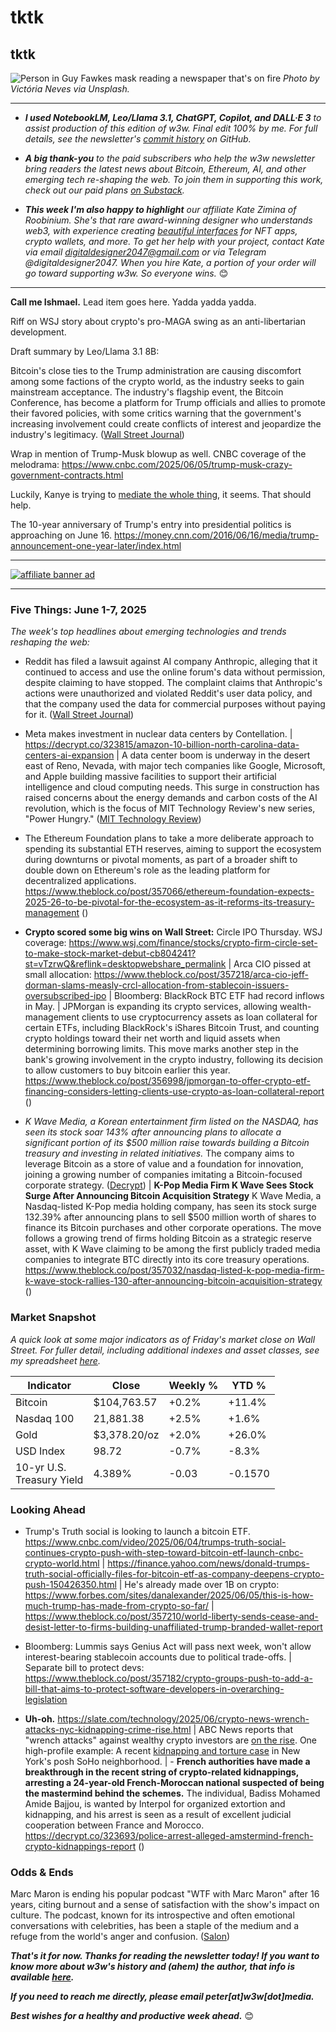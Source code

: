 # tktk
## tktk

![Person in Guy Fawkes mask reading a newspaper that's on fire](https://w3w.news/img/fawkes-neves-1920.jpg)
*Photo by Victória Neves via Unsplash.*

<hr>

- _**I used NotebookLM, Leo/Llama 3.1, ChatGPT, Copilot, and DALL·E 3** to assist production of this edition of w3w. Final edit 100% by me. For full details, see the newsletter's [commit history](https://github.com/peteramckay/w3wnewsletter/commits) on GitHub._ <!-- Edit listed AIs as needed before final publication. -->

- _**A big thank-you** to the paid subscribers who help the w3w newsletter bring readers the latest news about Bitcoin, Ethereum, AI, and other emerging tech re-shaping the web. To join them in supporting this work, check out our paid plans [on Substack](https://w3wnews.substack.com/subscribe)._

- _**This week I'm also happy to highlight** our affiliate Kate Zimina of Roobinium. She's that rare award-winning designer who understands web3, with experience creating [beautiful interfaces](https://dribbble.com/roobinium) for NFT apps, crypto wallets, and more. To get her help with your project, contact Kate via email digitaldesigner2047@gmail.com or via Telegram @digitaldesigner2047. When you hire Kate, a portion of your order will go toward supporting w3w. So everyone wins._ 😊

<hr>

**Call me Ishmael.** Lead item goes here. Yadda yadda yadda.

Riff on WSJ story about crypto's pro-MAGA swing as an anti-libertarian development.

Draft summary by Leo/Llama 3.1 8B:

Bitcoin's close ties to the Trump administration are causing discomfort among some factions of the crypto world, as the industry seeks to gain mainstream acceptance. The industry's flagship event, the Bitcoin Conference, has become a platform for Trump officials and allies to promote their favored policies, with some critics warning that the government's increasing involvement could create conflicts of interest and jeopardize the industry's legitimacy. ([Wall Street Journal](https://www.wsj.com/finance/currencies/bitcoin-goes-all-in-on-maga-shedding-its-antigovernment-slant-2f1bb3d0?st=p5MmW7&reflink=desktopwebshare_permalink))  

Wrap in mention of Trump-Musk blowup as well. CNBC coverage of the melodrama: https://www.cnbc.com/2025/06/05/trump-musk-crazy-government-contracts.html

Luckily, Kanye is trying to [mediate the whole thing](https://www.salon.com/2025/06/05/please-noooooo-ye-implores-trump-musk-to-reconcile/), it seems. That should help.

The 10-year anniversary of Trump's entry into presidential politics is approaching on June 16. https://money.cnn.com/2016/06/16/media/trump-announcement-one-year-later/index.html

 <hr>

 [![affiliate banner ad](https://w3w.news/img/affiliate-kz-letter.png)](
 https://dribbble.com/roobinium)

 <hr>

### Five Things: June 1-7, 2025

*The week's top headlines about emerging technologies and trends reshaping the web:*

- Reddit has filed a lawsuit against AI company Anthropic, alleging that it continued to access and use the online forum's data without permission, despite claiming to have stopped. The complaint claims that Anthropic's actions were unauthorized and violated Reddit's user data policy, and that the company used the data for commercial purposes without paying for it. ([Wall Street Journal](https://www.wsj.com/tech/ai/reddit-lawsuit-anthropic-ai-3b9624dd?st=YhJVhU&reflink=desktopwebshare_permalink)) <!-- Draft by Leo/Llama 3.1 8B -->

- Meta makes investment in nuclear data centers by Contellation. <!-- Link TK --> | https://decrypt.co/323815/amazon-10-billion-north-carolina-data-centers-ai-expansion | A data center boom is underway in the desert east of Reno, Nevada, with major tech companies like Google, Microsoft, and Apple building massive facilities to support their artificial intelligence and cloud computing needs. This surge in construction has raised concerns about the energy demands and carbon costs of the AI revolution, which is the focus of MIT Technology Review's new series, "Power Hungry." ([MIT Technology Review](https://www.technologyreview.com/2025/05/22/1117300/the-download-the-desert-data-center-boom-and-how-to-measure-earths-elevations/)) <!-- Draft by Leo/Llama 3.1 8B -->

- The Ethereum Foundation plans to take a more deliberate approach to spending its substantial ETH reserves, aiming to support the ecosystem during downturns or pivotal moments, as part of a broader shift to double down on Ethereum's role as the leading platform for decentralized applications. https://www.theblock.co/post/357066/ethereum-foundation-expects-2025-26-to-be-pivotal-for-the-ecosystem-as-it-reforms-its-treasury-management ([]())

- **Crypto scored some big wins on Wall Street:** Circle IPO Thursday. WSJ coverage: https://www.wsj.com/finance/stocks/crypto-firm-circle-set-to-make-stock-market-debut-cb804241?st=vTzrwQ&reflink=desktopwebshare_permalink | Arca CIO pissed at small allocation: https://www.theblock.co/post/357218/arca-cio-jeff-dorman-slams-measly-crcl-allocation-from-stablecoin-issuers-oversubscribed-ipo <!-- Other details: Following story covers wednesday night pricing - https://decrypt.co/323795/stablecoin-giant-circle-raises-1-billion-ipo-nyse-debut | Trading halt: https://decrypt.co/323854/usdc-issuer-circle-halted-nyse-debut-crcl-triples-ipo-price --> | Bloomberg: BlackRock BTC ETF had record inflows in May. <!-- Link TK --> | JPMorgan is expanding its crypto services, allowing wealth-management clients to use cryptocurrency assets as loan collateral for certain ETFs, including BlackRock's iShares Bitcoin Trust, and counting crypto holdings toward their net worth and liquid assets when determining borrowing limits. This move marks another step in the bank's growing involvement in the crypto industry, following its decision to allow customers to buy bitcoin earlier this year. https://www.theblock.co/post/356998/jpmorgan-to-offer-crypto-etf-financing-considers-letting-clients-use-crypto-as-loan-collateral-report ([]())

- *K Wave Media, a Korean entertainment firm listed on the NASDAQ, has seen its stock soar 143% after announcing plans to allocate a significant portion of its $500 million raise towards building a Bitcoin treasury and investing in related initiatives.* The company aims to leverage Bitcoin as a store of value and a foundation for innovation, joining a growing number of companies imitating a Bitcoin-focused corporate strategy. ([Decrypt](https://decrypt.co/323671/k-pop-firms-stock-soars-115-after-bitcoin-purchase-plans)) | **K-Pop Media Firm K Wave Sees Stock Surge After Announcing Bitcoin Acquisition Strategy** K Wave Media, a Nasdaq-listed K-Pop media holding company, has seen its stock surge 132.39% after announcing plans to sell $500 million worth of shares to finance its Bitcoin purchases and other corporate operations. The move follows a growing trend of firms holding Bitcoin as a strategic reserve asset, with K Wave claiming to be among the first publicly traded media companies to integrate BTC directly into its core treasury operations. https://www.theblock.co/post/357032/nasdaq-listed-k-pop-media-firm-k-wave-stock-rallies-130-after-announcing-bitcoin-acquisition-strategy ([]())

### Market Snapshot

<!-- Preliminary formatting, data in the table below for now. Update after Friday's close in NY... -->

*A quick look at some major indicators as of Friday's market close on Wall Street. For fuller detail, including additional indexes and asset classes, see my spreadsheet [here](https://docs.google.com/spreadsheets/d/11XuSerOv1DG7vFWAkwoXehOe4G4xDMm6LSNL7SAL4vA/edit?usp=sharing).*


<table>

  <thead>
    <tr>
      <th>Indicator</th>
      <th>Close</th>
      <th>Weekly %</th>
      <th>YTD %</th>
    </tr>
  </thead>

  <tbody>
   <tr>
     <td>Bitcoin</td>
     <td><!-- BTC weekly closing price -->$104,763.57</td>
     <td>+0.2%<!-- weekly % change --></td>
     <td>+11.4%<!-- YTD % change --></td>
   </tr>

   <tr>
     <td>Nasdaq 100</td>
     <td>21,881.38<!-- Nasdaq 100 weekly closing price --></td>
     <td>+2.5%<!-- weekly % change --></td>
     <td>+1.6%<!-- YTD % change --></td>
   </tr>

   <tr>
     <td>Gold</td>
     <td>$3,378.20/oz<!-- Gold weekly closing price --></td>
     <td>+2.0%<!-- weekly % change --></td>
     <td>+26.0%<!-- YTD % change --></td>
   </tr>

   <tr>
     <td>USD Index</td>
     <td>98.72<!-- USD Index weekly closing price --></td>
     <td>-0.7%<!-- weekly % change --></td>
     <td>-8.3%<!-- YTD % change --></td>
   </tr>

   <tr>
     <td>10-yr U.S.<br> Treasury Yield</td>
     <td>4.389%<!-- 10-year weekly closing yield --></td>
     <td>-0.03<!-- weekly change --></td>
     <td>-0.1570<!-- YTD change --></td>
   </tr>

</tbody>
</table>

### Looking Ahead

- Trump's Truth social is looking to launch a bitcoin ETF. https://www.cnbc.com/video/2025/06/04/trumps-truth-social-continues-crypto-push-with-step-toward-bitcoin-etf-launch-cnbc-crypto-world.html | https://finance.yahoo.com/news/donald-trumps-truth-social-officially-files-for-bitcoin-etf-as-company-deepens-crypto-push-150426350.html | He's already made over 1B on crypto: https://www.forbes.com/sites/danalexander/2025/06/05/this-is-how-much-trump-has-made-from-crypto-so-far/ | https://www.theblock.co/post/357210/world-liberty-sends-cease-and-desist-letter-to-firms-building-unaffiliated-trump-branded-wallet-report

- Bloomberg: Lummis says Genius Act will pass next week, won't allow interest-bearing stablecoin accounts due to political trade-offs. <!-- Link TK --> | Separate bill to protect devs: https://www.theblock.co/post/357182/crypto-groups-push-to-add-a-bill-that-aims-to-protect-software-developers-in-overarching-legislation

- **Uh-oh.** https://slate.com/technology/2025/06/crypto-news-wrench-attacks-nyc-kidnapping-crime-rise.html | ABC News reports that "wrench attacks" against wealthy crypto investors are [on the rise](https://abcnews.go.com/US/wireStory/wrench-attacks-wealthy-crypto-holders-rise-122270144). One high-profile example: A recent [kidnapping and torture case](https://nypost.com/2025/05/23/us-news/kentucky-crypto-investor-allegedly-tortured-captive-italian-tourist-for-weeks-in-luxury-nyc-apartment-sources/) in New York's posh SoHo neighborhood. <!-- Draft by PM --> | - **French authorities have made a breakthrough in the recent string of crypto-related kidnappings, arresting a 24-year-old French-Moroccan national suspected of being the mastermind behind the schemes.** The individual, Badiss Mohamed Amide Bajjou, is wanted by Interpol for organized extortion and kidnapping, and his arrest is seen as a result of excellent judicial cooperation between France and Morocco. https://decrypt.co/323693/police-arrest-alleged-amstermind-french-crypto-kidnappings-report ([]()) <!-- Draft by Leo/Llama 3.1 8B -->

### Odds & Ends

Marc Maron is ending his popular podcast "WTF with Marc Maron" after 16 years, citing burnout and a sense of satisfaction with the show's impact on culture. The podcast, known for its introspective and often emotional conversations with celebrities, has been a staple of the medium and a refuge from the world's anger and confusion. ([Salon](https://www.salon.com/2025/06/04/marc-marons-heart-made-wtf-a-hit-in-the-joe-rogan-age-its-all-about-shallow-brawn/)) <!-- Draft by Leo/Llama 3.1 8B -->

_**That's it for now. Thanks for reading the newsletter today! If you want to know more about w3w's history and (ahem) the author, that info is available [here](https://w3wnews.substack.com/about).**_

_**If you need to reach me directly, please email peter[at]w3w[dot]media.**_

_**Best wishes for a healthy and productive week ahead.**_ 😊
